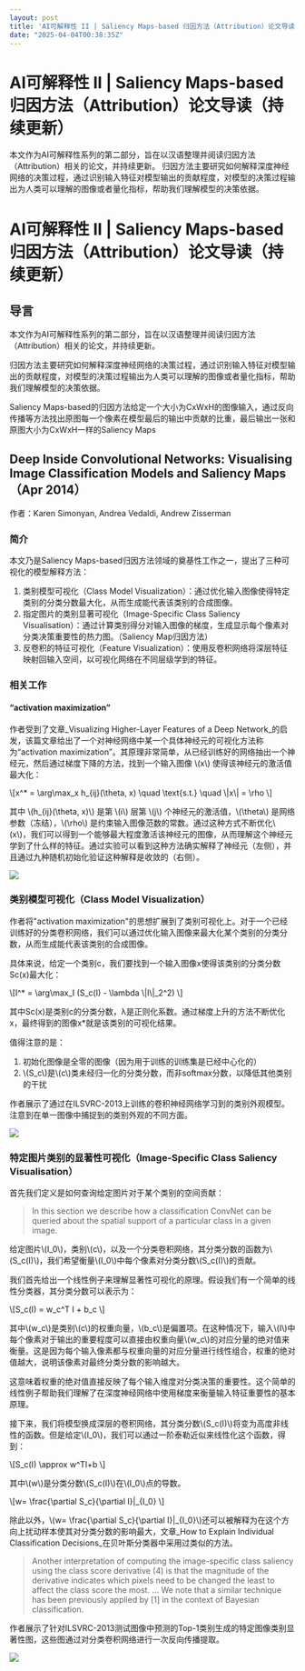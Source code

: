 ```yaml
---
layout: post
title: 'AI可解释性 II | Saliency Maps-based 归因方法（Attribution）论文导读（持续更新）'
date: "2025-04-04T00:38:35Z"
---
```

AI可解释性 II | Saliency Maps-based 归因方法（Attribution）论文导读（持续更新）
===========================================================

本文作为AI可解释性系列的第二部分，旨在以汉语整理并阅读归因方法（Attribution）相关的论文，并持续更新。 归因方法主要研究如何解释深度神经网络的决策过程，通过识别输入特征对模型输出的贡献程度，对模型的决策过程输出为人类可以理解的图像或者量化指标，帮助我们理解模型的决策依据。

AI可解释性 II | Saliency Maps-based 归因方法（Attribution）论文导读（持续更新）
===========================================================

导言
--

本文作为AI可解释性系列的第二部分，旨在以汉语整理并阅读归因方法（Attribution）相关的论文，并持续更新。

归因方法主要研究如何解释深度神经网络的决策过程，通过识别输入特征对模型输出的贡献程度，对模型的决策过程输出为人类可以理解的图像或者量化指标，帮助我们理解模型的决策依据。

Saliency Maps-based的归因方法给定一个大小为CxWxH的图像输入，通过反向传播等方法找出原图每一个像素在模型最后的输出中贡献的比重，最后输出一张和原图大小为CxWxH一样的Saliency Maps

Deep Inside Convolutional Networks: Visualising Image Classification Models and Saliency Maps（Apr 2014）
-------------------------------------------------------------------------------------------------------

作者：Karen Simonyan, Andrea Vedaldi, Andrew Zisserman

### 简介

本文乃是Saliency Maps-based归因方法领域的奠基性工作之一，提出了三种可视化的模型解释方法：

1.  类别模型可视化（Class Model Visualization）：通过优化输入图像使得特定类别的分类分数最大化，从而生成能代表该类别的合成图像。
2.  指定图片的类别显著可视化（Image-Specific Class Saliency Visualisation）：通过计算类别得分对输入图像的梯度，生成显示每个像素对分类决策重要性的热力图。（Saliency Map归因方法）
3.  反卷积的特征可视化（Feature Visualization）：使用反卷积网络将深层特征映射回输入空间，以可视化网络在不同层级学到的特征。

### 相关工作

#### “activation maximization”

作者受到了文章_Visualizing Higher-Layer Features of a Deep Network_的启发，该篇文章给出了一个对神经网络中某一个具体神经元的可视化方法称为“activation maximization”。其原理非常简单，从已经训练好的网络抽出一个神经元，然后通过梯度下降的方法，找到一个输入图像 \\(x\\) 使得该神经元的激活值最大化：

\\\[x^\* = \\arg\\max\_x h\_{ij}(\\theta, x) \\quad \\text{s.t.} \\quad \\|x\\| = \\rho \\\]

其中 \\(h\_{ij}(\\theta, x)\\) 是第 \\(i\\) 层第 \\(j\\) 个神经元的激活值，\\(\\theta\\) 是网络参数（冻结），\\(\\rho\\) 是约束输入图像范数的常数。通过这种方式不断优化\\(x\\)，我们可以得到一个能够最大程度激活该神经元的图像，从而理解这个神经元学到了什么样的特征。通过实验可以看到这种方法确实解释了神经元（左侧），并且通过九种随机初始化验证这种解释是收敛的（右侧）。

![](https://img2024.cnblogs.com/blog/1887071/202504/1887071-20250404021855437-1354115138.png)

### 类别模型可视化（Class Model Visualization）

作者将"activation maximization"的思想扩展到了类别可视化上。对于一个已经训练好的分类卷积网络，我们可以通过优化输入图像来最大化某个类别的分类分数，从而生成能代表该类别的合成图像。

具体来说，给定一个类别c，我们要找到一个输入图像x使得该类别的分类分数Sc(x)最大化：

\\\[I^\* = \\arg\\max\_I (S\_c(I) - \\lambda \\|I\\|\_2^2) \\\]

其中Sc(x)是类别c的分类分数，λ是正则化系数。通过梯度上升的方法不断优化x，最终得到的图像x\*就是该类别的可视化结果。

值得注意的是：

1.  初始化图像是全零的图像（因为用于训练的训练集是已经中心化的）
2.  \\(S\_c\\)是\\(c\\)类未经归一化的分类分数，而非softmax分数，以降低其他类别的干扰

作者展示了通过在ILSVRC-2013上训练的卷积神经网络学习到的类别外观模型。注意到在单一图像中捕捉到的类别外观的不同方面。

![](https://img2024.cnblogs.com/blog/1887071/202504/1887071-20250404021931927-2060317387.png)

### 特定图片类别的显著性可视化（Image-Specific Class Saliency Visualisation）

首先我们定义是如何查询给定图片对于某个类别的空间贡献：

> In this section we describe how a classification ConvNet can be queried about the spatial support of a particular class in a given image.

给定图片\\(I\_0\\)，类别\\(c\\)，以及一个分类卷积网络，其分类分数的函数为\\(S\_c(I)\\)，我们希望衡量\\(I\_0\\)中每个像素对分类分数\\(S\_c(I)\\)的贡献。

我们首先给出一个线性例子来理解显著性可视化的原理。假设我们有一个简单的线性分类器，其分类分数可以表示为：

\\\[S\_c(I) = w\_c^T I + b\_c \\\]

其中\\(w\_c\\)是类别\\(c\\)的权重向量，\\(b\_c\\)是偏置项。在这种情况下，输入\\(I\\)中每个像素对于输出的重要程度可以直接由权重向量\\(w\_c\\)的对应分量的绝对值来衡量。这是因为每个输入像素都与权重向量的对应分量进行线性组合，权重的绝对值越大，说明该像素对最终分类分数的影响越大。

这意味着权重的绝对值直接反映了每个输入维度对分类决策的重要性。这个简单的线性例子帮助我们理解了在深度神经网络中使用梯度来衡量输入特征重要性的基本原理。

接下来，我们将模型换成深层的卷积网络，其分类分数\\(S\_c(I)\\)将变为高度非线性的函数。但是给定\\(I\_0\\)，我们可以通过一阶泰勒近似来线性化这个函数，得到：

\\\[S\_c(I) \\approx w^TI+b \\\]

其中\\(w\\)是分类分数\\(S\_c(I)\\)在\\(I\_0\\)点的导数。

\\\[w= \\frac{\\partial S\_c}{\\partial I}|\_{I\_0} \\\]

除此以外，\\(w= \\frac{\\partial S\_c}{\\partial I}|\_{I\_0}\\)还可以被解释为在这个方向上扰动样本使其对分类分数的影响最大，文章_How to Explain Individual Classification Decisions_在贝叶斯分类器中采用过类似的方法。

> Another interpretation of computing the image-specific class saliency using the class score derivative (4) is that the magnitude of the derivative indicates which pixels need to be changed the least to affect the class score the most. ... We note that a similar technique has been previously applied by \[1\] in the context of Bayesian classification.

作者展示了针对ILSVRC-2013测试图像中预测的Top-1类别生成的特定图像类别显著性图，这些图通过对分类卷积网络进行一次反向传播提取。

![](https://img2024.cnblogs.com/blog/1887071/202504/1887071-20250404022044323-22346051.png)
